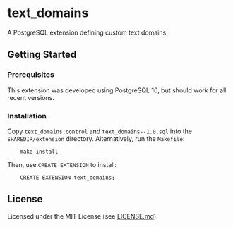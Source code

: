 # text_domains

A PostgreSQL extension defining custom text domains

## Getting Started

### Prerequisites

This extension was developed using PostgreSQL 10, but should work for all recent versions.

### Installation

Copy `text_domains.control` and `text_domains--1.0.sql` into the `SHAREDIR/extension` directory. Alternatively, run the `Makefile`:

```Shell
    make install
```

Then, use `CREATE EXTENSION` to install:

```PostgreSQL
    CREATE EXTENSION text_domains;
```

## License

Licensed under the MIT License (see [LICENSE.md](LICENSE.md)).
